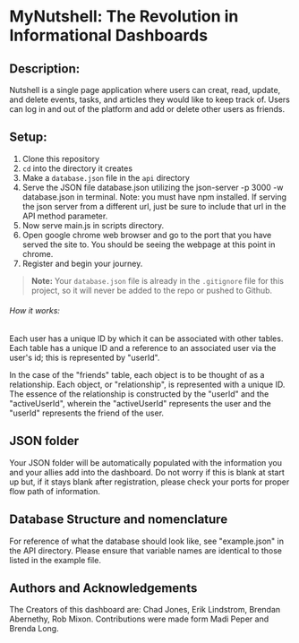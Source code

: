 
<!-- Beginning of Readme to present -->
# MyNutshell: The Revolution in Informational Dashboards

## Description: 
Nutshell is a single page application where users can creat, read, update, and delete events, tasks, and articles they would like to keep track of.  Users can log in and out of the platform and add or delete other users as friends.

## Setup:

1. Clone this repository
1. `cd` into the directory it creates
1. Make a `database.json` file in the `api` directory
1. Serve the JSON file database.json utilizing the json-server -p 3000 -w database.json in terminal. Note: you must have npm installed.  If serving the json server from a different url, just be sure to include that url in the API method parameter.
1. Now serve main.js in scripts directory. 
1. Open google chrome web browser and go to the port that you have served the site to. You should be seeing the webpage at this point in chrome. 
1. Register and begin your journey.


> **Note:** Your `database.json` file is already in the `.gitignore` file for this project, so it will never be added to the repo or pushed to Github.

###### How it works:

Each user has a unique ID by which it can be associated with other tables.
Each table has a unique ID and a reference to an associated user via the user's id; this is represented by "userId".

In the case of the "friends" table, each object is to be thought of as a relationship.  Each object, or "relationship", is represented with a unique ID.  The essence of the relationship is constructed by the "userId" and the "activeUserId", wherein the "activeUserId" represents the user and the "userId" represents the friend of the user. 


## JSON folder
Your JSON folder will be automatically populated with the information you and your allies add into the dashboard. Do not worry if this is blank at start up but, if it stays blank after registration, please check your ports for proper flow path of information. 

## Database Structure and nomenclature
For reference of what the database should look like, see "example.json" in the API directory.  Please ensure that variable names are identical to those listed in the example file.


## Authors and Acknowledgements

The Creators of this dashboard are: Chad Jones, Erik Lindstrom, Brendan Abernethy, Rob Mixon. Contributions were made form Madi Peper and Brenda Long. 